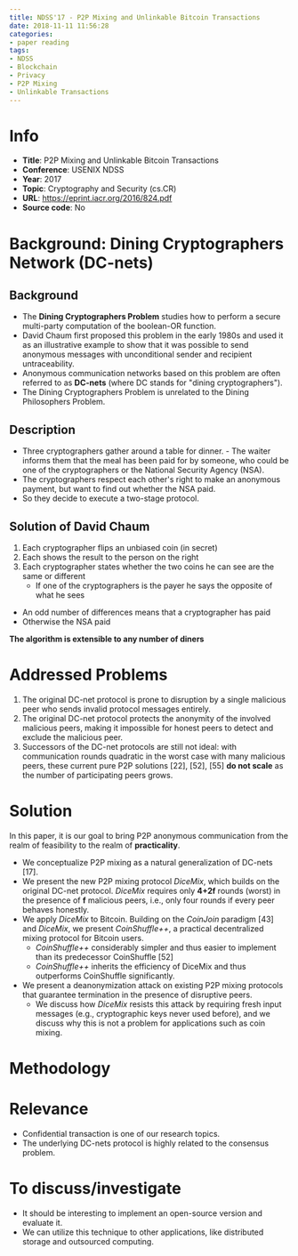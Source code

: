 ```yaml
---
title: NDSS'17 - P2P Mixing and Unlinkable Bitcoin Transactions
date: 2018-11-11 11:56:28
categories:
- paper reading
tags:
- NDSS
- Blockchain
- Privacy
- P2P Mixing
- Unlinkable Transactions
---
```



# Info

- **Title**: P2P Mixing and Unlinkable Bitcoin Transactions
- **Conference**: USENIX NDSS
- **Year**: 2017
- **Topic**: Cryptography and Security (cs.CR)
- **URL**: https://eprint.iacr.org/2016/824.pdf
- **Source code**: No

# Background: Dining Cryptographers Network (DC-nets)

## Background

- The **Dining Cryptographers Problem** studies how to perform a secure multi-party computation of the boolean-OR function. 
- David Chaum first proposed this problem in the early 1980s and used it as an illustrative example to show that it was possible to send anonymous messages with unconditional sender and recipient untraceability. 
- Anonymous communication networks based on this problem are often referred to as **DC-nets** (where DC stands for "dining cryptographers").
- The Dining Cryptographers Problem is unrelated to the Dining Philosophers Problem.

## Description

- Three cryptographers gather around a table for dinner. - The waiter informs them that the meal has been paid for by someone, who could be one of the cryptographers or the National Security Agency (NSA).
- The cryptographers respect each other's right to make an anonymous payment, but want to find out whether the NSA paid. 
- So they decide to execute a two-stage protocol.

## Solution of David Chaum

1. Each cryptographer flips an unbiased coin (in secret)
2. Each shows the result to the person on the right
3. Each cryptographer states whether the two coins he can see are the same or different
    - If one of the cryptographers is the payer he says the opposite of what he sees

- An odd number of differences means that a cryptographer has paid 
- Otherwise the NSA paid

**The algorithm is extensible to any number of diners**



# Addressed Problems

1. The original DC-net protocol is prone to disruption by a single malicious peer who sends invalid protocol messages entirely.
2. The original DC-net protocol protects the anonymity of the involved malicious peers, making it impossible for honest peers to detect and exclude the malicious peer.
3. Successors of the DC-net protocols are still not ideal: with communication rounds quadratic in the worst case with many malicious peers, these current pure P2P solutions [22], [52], [55] **do not scale** as the number of participating peers grows.

# Solution

In this paper, it is our goal to bring P2P anonymous communication from the realm of feasibility to the realm of **practicality**.

- We conceptualize P2P mixing as a natural generalization of DC-nets [17].
- We present the new P2P mixing protocol *DiceMix*, which builds on the original DC-net protocol. *DiceMix* requires only **4+2f** rounds (worst) in the presence of **f** malicious peers, i.e., only four rounds if every peer behaves honestly.
- We apply *DiceMix* to Bitcoin. Building on the *CoinJoin* paradigm [43] and *DiceMix*, we present *CoinShuffle++*, a practical decentralized mixing protocol for Bitcoin users. 
    - *CoinShuffle++* considerably simpler and thus easier to implement than its predecessor CoinShuffle [52]
    - *CoinShuffle++* inherits the efficiency of DiceMix and thus outperforms CoinShuffle significantly.
- We present a deanonymization attack on existing P2P mixing protocols that guarantee termination in the presence of disruptive peers.
    - We discuss how *DiceMix* resists this attack by requiring fresh input messages (e.g., cryptographic keys never used before), and we discuss why this is not a problem for applications such as coin mixing.


# Methodology



# Relevance

- Confidential transaction is one of our research topics.
- The underlying DC-nets protocol is highly related to the consensus problem. 


# To discuss/investigate

- It should be interesting to implement an open-source version and evaluate it.
- We can utilize this technique to other applications, like distributed storage and outsourced computing.